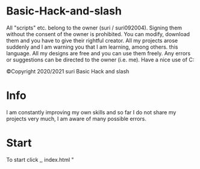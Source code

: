 # Basic-Hack-and-slash

All "scripts" etc. belong to the owner (suri / suri092004). Signing them without the consent of the owner is prohibited. You can modify, download them and you have to give their rightful creator. All my projects arose suddenly and I am warning you that I am learning, among others. this language. All my designs are free and you can use them freely. Any errors or suggestions can be directed to the owner (i.e. me). Have a nice use of C:

©Copyright 2020/2021 suri
Basic Hack and slash

# Info
I am constantly improving my own skills and so far I do not share my projects very much, I am aware of many possible errors.

# Start

To start click ,, index.html "
